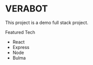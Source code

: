 # VERABOT

This project is a demo full stack project. 

Featured Tech
- React
- Express
- Node
- Bulma